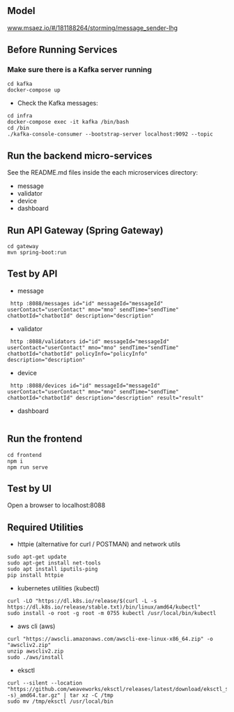 # 

## Model
www.msaez.io/#/181188264/storming/message_sender-lhg

## Before Running Services
### Make sure there is a Kafka server running
```
cd kafka
docker-compose up
```
- Check the Kafka messages:
```
cd infra
docker-compose exec -it kafka /bin/bash
cd /bin
./kafka-console-consumer --bootstrap-server localhost:9092 --topic
```

## Run the backend micro-services
See the README.md files inside the each microservices directory:

- message
- validator
- device
- dashboard


## Run API Gateway (Spring Gateway)
```
cd gateway
mvn spring-boot:run
```

## Test by API
- message
```
 http :8088/messages id="id" messageId="messageId" userContact="userContact" mno="mno" sendTime="sendTime" chatbotId="chatbotId" description="description" 
```
- validator
```
 http :8088/validators id="id" messageId="messageId" userContact="userContact" mno="mno" sendTime="sendTime" chatbotId="chatbotId" policyInfo="policyInfo" description="description" 
```
- device
```
 http :8088/devices id="id" messageId="messageId" userContact="userContact" mno="mno" sendTime="sendTime" chatbotId="chatbotId" description="description" result="result" 
```
- dashboard
```
```


## Run the frontend
```
cd frontend
npm i
npm run serve
```

## Test by UI
Open a browser to localhost:8088

## Required Utilities

- httpie (alternative for curl / POSTMAN) and network utils
```
sudo apt-get update
sudo apt-get install net-tools
sudo apt install iputils-ping
pip install httpie
```

- kubernetes utilities (kubectl)
```
curl -LO "https://dl.k8s.io/release/$(curl -L -s https://dl.k8s.io/release/stable.txt)/bin/linux/amd64/kubectl"
sudo install -o root -g root -m 0755 kubectl /usr/local/bin/kubectl
```

- aws cli (aws)
```
curl "https://awscli.amazonaws.com/awscli-exe-linux-x86_64.zip" -o "awscliv2.zip"
unzip awscliv2.zip
sudo ./aws/install
```

- eksctl 
```
curl --silent --location "https://github.com/weaveworks/eksctl/releases/latest/download/eksctl_$(uname -s)_amd64.tar.gz" | tar xz -C /tmp
sudo mv /tmp/eksctl /usr/local/bin
```

